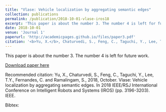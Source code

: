 ```yaml
---
title: "Vlase: Vehicle localization by aggregating semantic edges"
collection: publications
permalink: /publication/2018-10-01-vlase-iros18
excerpt: 'This paper is about the number 3. The number 4 is left for future work.'
date: 2018-10-01
venue: 'Journal 1'
paperurl: 'http://academicpages.github.io/files/paper3.pdf'
citation: '<b>Yu, X.</b>, Chaturvedi, S., Feng, C., Taguchi, Y., Lee, T.Y., Fernandes, C. and Ramalingam, S., 2018, October. Vlase: Vehicle localization by aggregating semantic edges. In 2018 IEEE/RSJ International Conference on Intelligent Robots and Systems (IROS) (pp. 3196-3203). IEEE.'
---
```

This paper is about the number 3. The number 4 is left for future work.

[Download paper here](http://yuxwind.github.io/files/vlase-iros2018.pdf)

Recommended citation:  Yu, X., Chaturvedi, S., Feng, C., Taguchi, Y., Lee, T.Y., Fernandes, C. and Ramalingam, S., 2018, October. Vlase: Vehicle localization by aggregating semantic edges. In 2018 IEEE/RSJ International Conference on Intelligent Robots and Systems (IROS) (pp. 3196-3203). IEEE.


Bibtex:

<code>

</code>
